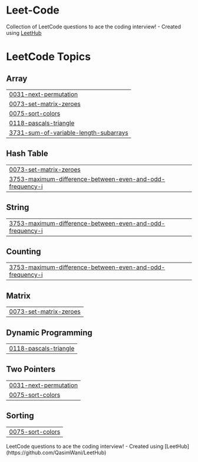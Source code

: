 # Leet-Code
Collection of LeetCode questions to ace the coding interview! - Created using [LeetHub](https://github.com/QasimWani/LeetHub)

<!---LeetCode Topics Start-->
# LeetCode Topics
## Array
|  |
| ------- |
| [0031-next-permutation](https://github.com/mdsaqlain538/Leet-Code/tree/master/0031-next-permutation) |
| [0073-set-matrix-zeroes](https://github.com/mdsaqlain538/Leet-Code/tree/master/0073-set-matrix-zeroes) |
| [0075-sort-colors](https://github.com/mdsaqlain538/Leet-Code/tree/master/0075-sort-colors) |
| [0118-pascals-triangle](https://github.com/mdsaqlain538/Leet-Code/tree/master/0118-pascals-triangle) |
| [3731-sum-of-variable-length-subarrays](https://github.com/mdsaqlain538/Leet-Code/tree/master/3731-sum-of-variable-length-subarrays) |
## Hash Table
|  |
| ------- |
| [0073-set-matrix-zeroes](https://github.com/mdsaqlain538/Leet-Code/tree/master/0073-set-matrix-zeroes) |
| [3753-maximum-difference-between-even-and-odd-frequency-i](https://github.com/mdsaqlain538/Leet-Code/tree/master/3753-maximum-difference-between-even-and-odd-frequency-i) |
## String
|  |
| ------- |
| [3753-maximum-difference-between-even-and-odd-frequency-i](https://github.com/mdsaqlain538/Leet-Code/tree/master/3753-maximum-difference-between-even-and-odd-frequency-i) |
## Counting
|  |
| ------- |
| [3753-maximum-difference-between-even-and-odd-frequency-i](https://github.com/mdsaqlain538/Leet-Code/tree/master/3753-maximum-difference-between-even-and-odd-frequency-i) |
## Matrix
|  |
| ------- |
| [0073-set-matrix-zeroes](https://github.com/mdsaqlain538/Leet-Code/tree/master/0073-set-matrix-zeroes) |
## Dynamic Programming
|  |
| ------- |
| [0118-pascals-triangle](https://github.com/mdsaqlain538/Leet-Code/tree/master/0118-pascals-triangle) |
## Two Pointers
|  |
| ------- |
| [0031-next-permutation](https://github.com/mdsaqlain538/Leet-Code/tree/master/0031-next-permutation) |
| [0075-sort-colors](https://github.com/mdsaqlain538/Leet-Code/tree/master/0075-sort-colors) |
## Sorting
|  |
| ------- |
| [0075-sort-colors](https://github.com/mdsaqlain538/Leet-Code/tree/master/0075-sort-colors) |
<!---LeetCode Topics End-->LeetCode questions to ace the coding interview! - Created using [LeetHub](https://github.com/QasimWani/LeetHub)
